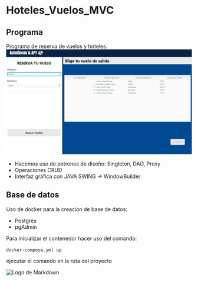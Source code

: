 # Hoteles_Vuelos_MVC

## Programa
Programa de reserva de vuelos y hoteles.
![PanelHabitaciones](https://github.com/kevoaac/Hoteles_Vuelos_MVC/blob/main/src/main/java/vista/recursos/panelHabitaciones.jpg)
- Hacemos uso de petrones de diseño: Singleton, DAO, Proxy
- Operaciones CRUD
- Interfaz gráfica con JAVA SWING -> WindowBuilder

## Base de datos
Uso de docker para la creacion de base de datos:
- Postgres
- pgAdmin

Para inicializar el contenedor hacer uso del comando:
```
docker-compose.yml up
```
ejecutar el comando en la ruta del proyecto

![Logo de Markdown](https://upload.wikimedia.org/wikipedia/commons/thumb/4/48/Markdown-mark.svg/208px-Markdown-mark.svg.png)
